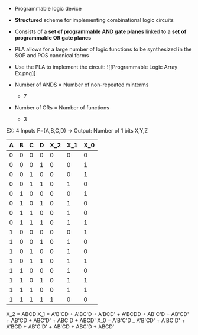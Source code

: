 - Programmable logic device
- **Structured** scheme for implementing combinational logic circuits
- Consists of a **set of programmable AND gate planes** linked to a **set of programmable OR gate planes**
- PLA allows for a large number of logic functions to be synthesized in the SOP and POS canonical forms

- Use the PLA to implement the circuit:
![[Programmable Logic Array Ex.png]]
- Number of ANDS = Number of non-repeated minterms
	- 7
- Number of ORs = Number of functions
	- 3

EX: 4 Inputs F=(A,B,C,D) -> Output: Number of 1 bits X,Y,Z

| A   | B   | C   | D   | X_2 | X_1 | X_0 |
| --- | --- | --- | --- | --- | --- | --- |
| 0   | 0   | 0   | 0   | 0   | 0   | 0   |
| 0   | 0   | 0   | 1   | 0   | 0   | 1   |
| 0   | 0   | 1   | 0   | 0   | 0   | 1   |
| 0   | 0   | 1   | 1   | 0   | 1   | 0   |
| 0   | 1   | 0   | 0   | 0   | 0   | 1   |
| 0   | 1   | 0   | 1   | 0   | 1   | 0   |
| 0   | 1   | 1   | 0   | 0   | 1   | 0   |
| 0   | 1   | 1   | 1   | 0   | 1   | 1   |
| 1   | 0   | 0   | 0   | 0   | 0   | 1   |
| 1   | 0   | 0   | 1   | 0   | 1   | 0   |
| 1   | 0   | 1   | 0   | 0   | 1   | 0   |
| 1   | 0   | 1   | 1   | 0   | 1   | 1   |
| 1   | 1   | 0   | 0   | 0   | 1   | 0   |
| 1   | 1   | 0   | 1   | 0   | 1   | 1   |
| 1   | 1   | 1   | 0   | 0   | 1   | 1   |
| 1   | 1   | 1   | 1   | 1   | 0   | 0   |
X_2 = ABCD
X_1 = A'B'CD + A'BC'D + A'BCD' + A'BCDD + AB'C'D + AB'CD' + AB'CD + ABC'D' + ABC'D + ABCD'
X_0 = A'B'C'D _ A'B'CD' + A'BC'D' + A'BCD + AB'C'D' + AB'CD + ABC'D + ABCD' 
